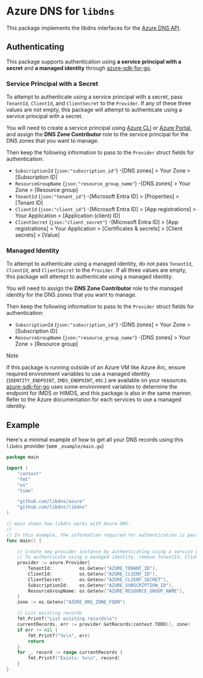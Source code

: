 # Azure DNS for `libdns`

This package implements the libdns interfaces for the [Azure DNS API](https://docs.microsoft.com/en-us/rest/api/dns/).

## Authenticating

This package supports authentication using **a service principal with a secret** and **a managed identity** through [azure-sdk-for-go](https://github.com/Azure/azure-sdk-for-go).

### Service Principal with a Secret

To attempt to authenticate using a service principal with a secret, pass `TenantId`, `ClientId`, and `ClientSecret` to the `Provider`. If any of these three values are not empty, this package will attempt to authenticate using a service principal with a secret.

You will need to create a service principal using [Azure CLI](https://docs.microsoft.com/en-us/cli/azure/create-an-azure-service-principal-azure-cli) or [Azure Portal](https://docs.microsoft.com/en-us/azure/active-directory/develop/howto-create-service-principal-portal), and assign the **DNS Zone Contributor** role to the service principal for the DNS zones that you want to manage.

Then keep the following information to pass to the `Provider` struct fields for authentication:

- `SubscriptionId` (`json:"subscription_id"`)
  -[DNS zones] > Your Zone > [Subscription ID]
- `ResourceGroupName` (`json:"resource_group_name"`)
  -[DNS zones] > Your Zone > [Resource group]
- `TenantId` (`json:"tenant_id"`)
  -[Microsoft Entra ID] > [Properties] > [Tenant ID]
- `ClientId` (`json:"client_id"`)
  -[Microsoft Entra ID] > [App registrations] > Your Application > [Application (client) ID]
- `ClientSecret` (`json:"client_secret"`)
  -[Microsoft Entra ID] > [App registrations] > Your Application > [Certificates & secrets] > [Client secrets] > [Value]

### Managed Identity

To attempt to authenticate using a managed identity, do not pass `TenantId`, `ClientId`, and `ClientSecret` to the `Provider`. If all three values are empty, this package will attempt to authenticate using a managed identity.

You will need to assign the **DNS Zone Contributor** role to the managed identity for the DNS zones that you want to manage.

Then keep the following information to pass to the `Provider` struct fields for authentication:

- `SubscriptionId` (`json:"subscription_id"`)
  -[DNS zones] > Your Zone > [Subscription ID]
- `ResourceGroupName` (`json:"resource_group_name"`)
  -[DNS zones] > Your Zone > [Resource group]

> [!NOTE]
> If this package is running outside of an Azure VM like Azure Arc, ensure required environment variables to use a managed identity (`IDENTITY_ENDPOINT`, `IMDS_ENDPOINT`, etc.) are available on your resources. [azure-sdk-for-go](https://github.com/Azure/azure-sdk-for-go) uses some environment variables to determine the endpoint for IMDS or HIMDS, and this package is also in the same manner. Refer to the Azure documentation for each services to use a managed identity.

## Example

Here's a minimal example of how to get all your DNS records using this `libdns` provider (see `_example/main.go`)

```go
package main

import (
	"context"
	"fmt"
	"os"
	"time"

	"github.com/libdns/azure"
	"github.com/libdns/libdns"
)

// main shows how libdns works with Azure DNS.
//
// In this example, the information required for authentication is passed as environment variables.
func main() {

	// Create new provider instance by authenticating using a service principal with a secret.
	// To authenticate using a managed identity, remove TenantId, ClientId, and ClientSecret.
	provider := azure.Provider{
		TenantId:          os.Getenv("AZURE_TENANT_ID"),
		ClientId:          os.Getenv("AZURE_CLIENT_ID"),
		ClientSecret:      os.Getenv("AZURE_CLIENT_SECRET"),
		SubscriptionId:    os.Getenv("AZURE_SUBSCRIPTION_ID"),
		ResourceGroupName: os.Getenv("AZURE_RESOURCE_GROUP_NAME"),
	}
	zone := os.Getenv("AZURE_DNS_ZONE_FQDN")

	// List existing records
	fmt.Printf("List existing records\n")
	currentRecords, err := provider.GetRecords(context.TODO(), zone)
	if err != nil {
		fmt.Printf("%v\n", err)
		return
	}
	for _, record := range currentRecords {
		fmt.Printf("Exists: %v\n", record)
	}
}
```
